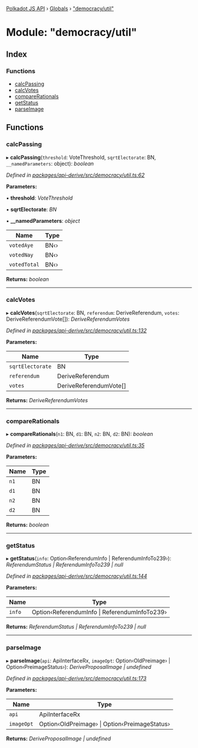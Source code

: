 [Polkadot JS API](../README.md) › [Globals](../globals.md) › ["democracy/util"](_democracy_util_.md)

# Module: "democracy/util"

## Index

### Functions

* [calcPassing](_democracy_util_.md#calcpassing)
* [calcVotes](_democracy_util_.md#calcvotes)
* [compareRationals](_democracy_util_.md#comparerationals)
* [getStatus](_democracy_util_.md#getstatus)
* [parseImage](_democracy_util_.md#parseimage)

## Functions

###  calcPassing

▸ **calcPassing**(`threshold`: VoteThreshold, `sqrtElectorate`: BN, `__namedParameters`: object): *boolean*

*Defined in [packages/api-derive/src/democracy/util.ts:62](https://github.com/polkadot-js/api/blob/393f46ba4a/packages/api-derive/src/democracy/util.ts#L62)*

**Parameters:**

▪ **threshold**: *VoteThreshold*

▪ **sqrtElectorate**: *BN*

▪ **__namedParameters**: *object*

Name | Type |
------ | ------ |
`votedAye` | BN‹› |
`votedNay` | BN‹› |
`votedTotal` | BN‹› |

**Returns:** *boolean*

___

###  calcVotes

▸ **calcVotes**(`sqrtElectorate`: BN, `referendum`: DeriveReferendum, `votes`: DeriveReferendumVote[]): *DeriveReferendumVotes*

*Defined in [packages/api-derive/src/democracy/util.ts:132](https://github.com/polkadot-js/api/blob/393f46ba4a/packages/api-derive/src/democracy/util.ts#L132)*

**Parameters:**

Name | Type |
------ | ------ |
`sqrtElectorate` | BN |
`referendum` | DeriveReferendum |
`votes` | DeriveReferendumVote[] |

**Returns:** *DeriveReferendumVotes*

___

###  compareRationals

▸ **compareRationals**(`n1`: BN, `d1`: BN, `n2`: BN, `d2`: BN): *boolean*

*Defined in [packages/api-derive/src/democracy/util.ts:35](https://github.com/polkadot-js/api/blob/393f46ba4a/packages/api-derive/src/democracy/util.ts#L35)*

**Parameters:**

Name | Type |
------ | ------ |
`n1` | BN |
`d1` | BN |
`n2` | BN |
`d2` | BN |

**Returns:** *boolean*

___

###  getStatus

▸ **getStatus**(`info`: Option‹ReferendumInfo | ReferendumInfoTo239›): *ReferendumStatus | ReferendumInfoTo239 | null*

*Defined in [packages/api-derive/src/democracy/util.ts:144](https://github.com/polkadot-js/api/blob/393f46ba4a/packages/api-derive/src/democracy/util.ts#L144)*

**Parameters:**

Name | Type |
------ | ------ |
`info` | Option‹ReferendumInfo &#124; ReferendumInfoTo239› |

**Returns:** *ReferendumStatus | ReferendumInfoTo239 | null*

___

###  parseImage

▸ **parseImage**(`api`: ApiInterfaceRx, `imageOpt`: Option‹OldPreimage› | Option‹PreimageStatus›): *DeriveProposalImage | undefined*

*Defined in [packages/api-derive/src/democracy/util.ts:173](https://github.com/polkadot-js/api/blob/393f46ba4a/packages/api-derive/src/democracy/util.ts#L173)*

**Parameters:**

Name | Type |
------ | ------ |
`api` | ApiInterfaceRx |
`imageOpt` | Option‹OldPreimage› &#124; Option‹PreimageStatus› |

**Returns:** *DeriveProposalImage | undefined*
